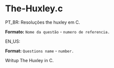 # The-Huxley.c

PT_BR:
Resoluções the huxley em C.

**Formato:** `Nome da questão` - `numero de referencia.`

EN_US:

**Format:** `Questions name` -  `number.`

Writup The Huxley in C.
